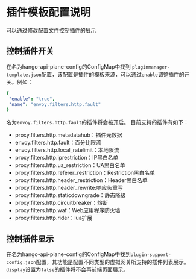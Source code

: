 # 插件模板配置说明
可以通过修改配置文件控制插件的展示

## 控制插件开关
  在名为hango-api-plane-config的ConfigMap中找到 ```pluginmanager-template.json```配置，该配置是插件的模板来源，可以通过```enable```调整插件的开关。例如：
 ```yaml
 {
  "enable": "true",
  "name": "envoy.filters.http.fault"
}
 ```
名为```envoy.filters.http.fault```的插件将会被开启。
目前支持的插件有如下：
* proxy.filters.http.metadatahub：插件元数据
* envoy.filters.http.fault：百分比限流
* envoy.filters.http.local_ratelimit：本地限流
* proxy.filters.http.iprestriction：IP黑白名单
* proxy.filters.http.ua_restriction：UA黑白名单
* proxy.filters.http.referer_restriction：Restriction黑白名单
* proxy.filters.http.header_restriction：Header黑白名单
* proxy.filters.http.header_rewrite:响应头重写
* proxy.filters.http.staticdowngrade：静态降级
* proxy.filters.http.circuitbreaker：熔断
* proxy.filters.http.waf：Web应用程序防火墙
* proxy.filters.http.rider：lua扩展
## 控制插件显示
  在名为hango-api-plane-config的ConfigMap中找到```plugin-support-config.json```配置，其功能是配置不同类型的虚拟网关所支持的插件列表展示。```display```设置为```false```的插件将不会再前端页面展示。